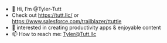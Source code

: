 - 👋 Hi, I’m @Tyler-Tutt
- Check out https://tutt.llc/ or https://www.salesforce.com/trailblazer/ttuttle
- 👀 interested in creating productivity apps & enjoyable content
- 📫 How to reach me: Tyler@Tutt.llc

<!---
Tyler-Tutt/Tyler-Tutt is a ✨ special ✨ repository because its `README.md` (this file) appears on your GitHub profile.
You can click the Preview link to take a look at your changes.
--->
